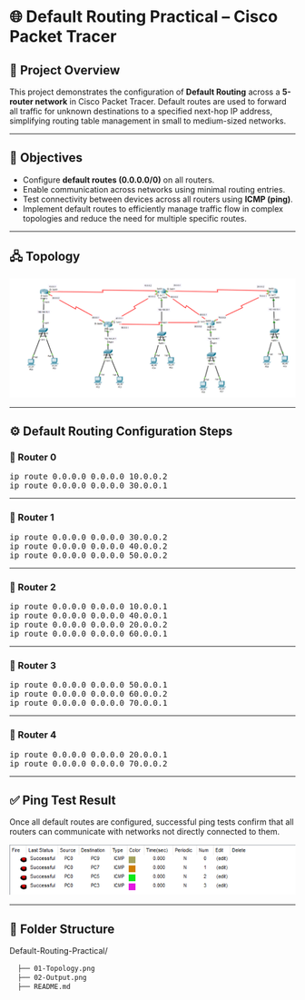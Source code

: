 # 🌐 Default Routing Practical – Cisco Packet Tracer

## 📘 Project Overview

This project demonstrates the configuration of **Default Routing** across a **5-router network** in Cisco Packet Tracer. Default routes are used to forward all traffic for unknown destinations to a specified next-hop IP address, simplifying routing table management in small to medium-sized networks.

---

## 🎯 Objectives

- Configure **default routes (0.0.0.0/0)** on all routers.
- Enable communication across networks using minimal routing entries.
- Test connectivity between devices across all routers using **ICMP (ping)**.
- Implement default routes to efficiently manage traffic flow in complex topologies and reduce the need for multiple specific routes.

---

## 🖧 Topology

![Default Routing Topology](./01-Topology.png)

---

## ⚙️ Default Routing Configuration Steps

### 🔹 Router 0
<pre>ip route 0.0.0.0 0.0.0.0 10.0.0.2
ip route 0.0.0.0 0.0.0.0 30.0.0.1</pre>

---

### 🔹 Router 1
<pre>ip route 0.0.0.0 0.0.0.0 30.0.0.2
ip route 0.0.0.0 0.0.0.0 40.0.0.2
ip route 0.0.0.0 0.0.0.0 50.0.0.2</pre>

---

### 🔹 Router 2
<pre>ip route 0.0.0.0 0.0.0.0 10.0.0.1
ip route 0.0.0.0 0.0.0.0 40.0.0.1
ip route 0.0.0.0 0.0.0.0 20.0.0.2
ip route 0.0.0.0 0.0.0.0 60.0.0.1</pre>

---

### 🔹 Router 3
<pre>ip route 0.0.0.0 0.0.0.0 50.0.0.1
ip route 0.0.0.0 0.0.0.0 60.0.0.2
ip route 0.0.0.0 0.0.0.0 70.0.0.1</pre>

---

### 🔹 Router 4
<pre>ip route 0.0.0.0 0.0.0.0 20.0.0.1
ip route 0.0.0.0 0.0.0.0 70.0.0.2</pre>

---

## ✅ Ping Test Result

Once all default routes are configured, successful ping tests confirm that all routers can communicate with networks not directly connected to them.

![Default Routing Ping Output](./02-Output.png)

---

## 📁 Folder Structure

Default-Routing-Practical/

      ├── 01-Topology.png
      ├── 02-Output.png
      ├── README.md
